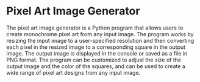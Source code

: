 # Pixel Art Image Generator

The pixel art image generator is a Python program that allows users to create monochrome pixel art from any input image. The program works by resizing the input image to a user-specified resolution and then converting each pixel in the resized image to a corresponding square in the output image. The output image is displayed in the console or saved as a file in PNG format. The program can be customized to adjust the size of the output image and the color of the squares, and can be used to create a wide range of pixel art designs from any input image.




